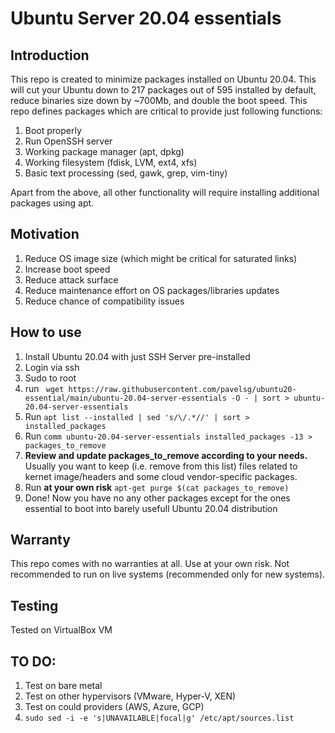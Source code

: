 # Ubuntu Server 20.04 essentials

## Introduction

This repo is created to minimize packages installed on Ubuntu 20.04. This will cut your Ubuntu down to 217 packages out of 595 installed by default, reduce binaries size down by ~700Mb, and double the boot speed.
This repo defines packages which are critical to provide just following functions:
1. Boot properly
2. Run OpenSSH server
3. Working package manager (apt, dpkg)
4. Working filesystem (fdisk, LVM, ext4, xfs)
5. Basic text processing (sed, gawk, grep, vim-tiny)

Apart from the above, all other functionality will require installing additional packages using apt.

## Motivation
1. Reduce OS image size (which might be critical for saturated links)
2. Increase boot speed
3. Reduce attack surface
4. Reduce maintenance effort on OS packages/libraries updates
5. Reduce chance of compatibility issues

## How to use

1. Install Ubuntu 20.04 with just SSH Server pre-installed
2. Login via ssh
3. Sudo to root
4. run ``` wget https://raw.githubusercontent.com/pavelsg/ubuntu20-essential/main/ubuntu-20.04-server-essentials -O - | sort > ubuntu-20.04-server-essentials```
5. Run ```apt list --installed | sed 's/\/.*//' | sort > installed_packages```
6. Run ```comm ubuntu-20.04-server-essentials installed_packages -13 > packages_to_remove```
7. **Review and update packages_to_remove according to your needs.** Usually you want to keep (i.e. remove from this list) files related to kernet image/headers and some cloud vendor-specific packages.
8. Run **at your own risk** ```apt-get purge $(cat packages_to_remove)```
9. Done! Now you have no any other packages except for the ones essential to boot into barely usefull Ubuntu 20.04 distribution

## Warranty

This repo comes with no warranties at all. Use at your own risk. Not recommended to run on live systems (recommended only for new systems).

## Testing

Tested on VirtualBox VM

## TO DO:

1. Test on bare metal
2. Test on other hypervisors (VMware, Hyper-V, XEN)
4. Test on could providers (AWS, Azure, GCP)
5. ```sudo sed -i -e 's|UNAVAILABLE|focal|g' /etc/apt/sources.list```

